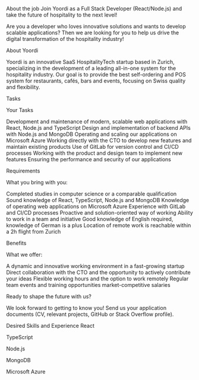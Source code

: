 About the job
Join Yoordi as a Full Stack Developer (React/Node.js) and take the future of hospitality to the next level!

Are you a developer who loves innovative solutions and wants to develop scalable applications? Then we are looking for you to help us drive the digital transformation of the hospitality industry!

About Yoordi

Yoordi is an innovative SaaS HospitalityTech startup based in Zurich, specializing in the development of a leading all-in-one system for the hospitality industry. Our goal is to provide the best self-ordering and POS system for restaurants, cafés, bars and events, focusing on Swiss quality and flexibility.

Tasks

Your Tasks

Development and maintenance of modern, scalable web applications with React, Node.js and TypeScript
Design and implementation of backend APIs with Node.js and MongoDB
Operating and scaling our applications on Microsoft Azure
Working directly with the CTO to develop new features and maintain existing products
Use of GitLab for version control and CI/CD processes
Working with the product and design team to implement new features
Ensuring the performance and security of our applications

Requirements

What you bring with you:

Completed studies in computer science or a comparable qualification
Sound knowledge of React, TypeScript, Node.js and MongoDB
Knowledge of operating web applications on Microsoft Azure
Experience with GitLab and CI/CD processes
Proactive and solution-oriented way of working
Ability to work in a team and initiative
Good knowledge of English required, knowledge of German is a plus
Location of remote work is reachable within a 2h flight from Zurich

Benefits

What we offer:

A dynamic and innovative working environment in a fast-growing startup
Direct collaboration with the CTO and the opportunity to actively contribute your ideas
Flexible working hours and the option to work remotely
Regular team events and training opportunities
market-competitive salaries

Ready to shape the future with us?

We look forward to getting to know you! Send us your application documents (CV, relevant projects, GitHub or Stack Overflow profile).


Desired Skills and Experience
React

TypeScript

Node.js

MongoDB

Microsoft Azure